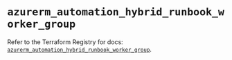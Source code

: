 # `azurerm_automation_hybrid_runbook_worker_group`

Refer to the Terraform Registry for docs: [`azurerm_automation_hybrid_runbook_worker_group`](https://registry.terraform.io/providers/hashicorp/azurerm/4.38.1/docs/resources/automation_hybrid_runbook_worker_group).
